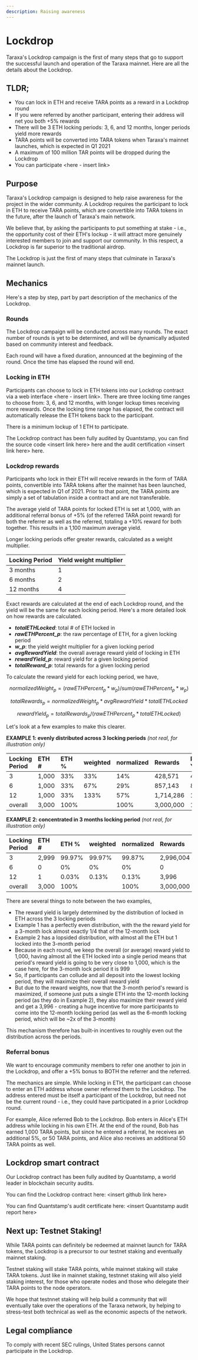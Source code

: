```yaml
---
description: Raising awareness
---
```


# Lockdrop

Taraxa's Lockdrop campaign is the first of many steps that go to support the successful launch and operation of the Taraxa mainnet. Here are all the details about the Lockdrop. 

## TLDR; 

* You can lock in ETH and receive TARA points as a reward in a Lockdrop round
* If you were referred by another participant, entering their address will net you both +5% rewards
* There will be 3 ETH locking periods: 3, 6, and 12 months, longer periods yield more rewards
* TARA points will be converted into TARA tokens when Taraxa's mainnet launches, which is expected in Q1 2021
* A maximum of 100 million TAR points will be dropped during the Lockdrop
* You can participate &lt;here - insert link&gt;

## Purpose

Taraxa's Lockdrop campaign is designed to help raise awareness for the project in the wider community. A Lockdrop requires the participant to lock in ETH to receive TARA points, which are convertible into TARA tokens in the future, after the launch of Taraxa's main network.

We believe that, by asking the participants to put something at stake - i.e., the opportunity cost of their ETH's lockup - it will attract more genuinely interested members to join and support our community. In this respect, a Lockdrop is far superior to the traditional airdrop. 

The Lockdrop is just the first of many steps that culminate in Taraxa's mainnet launch. 

## Mechanics

Here's a step by step, part by part description of the mechanics of the Lockdrop. 

### Rounds 

The Lockdrop campaign will be conducted across many rounds. The exact number of rounds is yet to be determined, and will be dynamically adjusted based on community interest and feedback. 

Each round will have a fixed duration, announced at the beginning of the round. Once the time has elapsed the round will end. 



### Locking in ETH

Participants can choose to lock in ETH tokens into our Lockdrop contract via a web interface &lt;here - insert link&gt;. There are three locking time ranges to choose from: 3, 6, and 12 months, with longer lockup times receiving more rewards. Once the locking time range has elapsed, the contract will automatically release the ETH tokens back to the participant. 

There is a minimum lockup of 1 ETH to participate.

The Lockdrop contract has been fully audited by Quantstamp,  you can find the source code &lt;insert link here&gt; here and the audit certification &lt;insert link here&gt; here. 



### Lockdrop rewards 

Participants who lock in their ETH will receive rewards in the form of TARA points, convertible into TARA tokens after the mainnet has been launched, which is expected in Q1 of 2021. Prior to that point, the TARA points are simply a set of tabulation inside a contract and are not transferable.  

The average yield of TARA points for locked ETH is set at 1,000, with an additional referral bonus of +5% \(of the referred TARA point reward\) for both the referrer as well as the referred, totaling a +10% reward for both together. This results in a 1,100 maximum average yield.  

Longer locking periods offer greater rewards, calculated as a weight multiplier. 

| Locking Period | Yield weight multiplier |
| :--- | :--- |
| 3 months | 1 |
| 6 months | 2 |
| 12 months | 4 |

Exact rewards are calculated at the end of each Lockdrop round, and the yield will be the same for each locking period. Here's a more detailed look on how rewards are calculated.

* _**totalETHLocked**_: total \# of ETH locked in
* _**rawETHPercent\_p**_: the raw percentage of ETH, for a given locking period 
* _**w\_p**_: the yield weight multiplier for a given locking period
* _**avgRewardYield**_: the overall average reward yield of locking in ETH
* _**rewardYield\_p**_: reward yield for a given locking period
* _**totalReward\_p**_: total rewards for a given locking period  

To calculate the reward yield for each locking period, we have, 

$$
normalizedWeight_p =(rawETHPercent_p*w_p) / sum(rawETHPercent_p*w_p)
$$

$$
totalRewards_p=normalizedWeight_p*avgRewardYield*totalETHLocked
$$

$$
rewardYield_p = totalRewards_p / (rawETHPercent_p*totalETHLocked)
$$

Let's look at a few examples to make this clearer.

**EXAMPLE 1: evenly distributed across 3 locking periods** _\(not real, for illustration only\)_

| Locking Period | ETH \# | ETH % | weighted | normalized | Rewards | Reward Yield |
| :--- | :--- | :--- | :--- | :--- | :--- | :--- |
| 3 | 1,000 | 33% | 33% | 14% | 428,571 | 429 |
| 6 | 1,000 | 33% | 67% | 29% | 857,143 | 857 |
| 12 | 1,000 | 33% | 133% | 57% | 1,714,286 | 1,714 |
| overall  | 3,000 | 100% |  | 100% | 3,000,000 | 1,000 |

**EXAMPLE 2: concentrated in 3 months locking period** _\(not real, for illustration only\)_

| Locking Period | ETH \# | ETH % | weighted | normalized | Rewards | Reward Yield |
| :--- | :--- | :--- | :--- | :--- | :--- | :--- |
| 3 | 2,999 | 99.97% | 99.97% | 99.87% | 2,996,004 | 999 |
| 6 | 0 | 0% | 0% | 0% | 0 |  |
| 12 | 1 | 0.03% | 0.13% | 0.13% | 3,996 | 3,996 |
| overall  | 3,000 | 100% |  | 100% | 3,000,000 | 1,000 |

There are several things to note between the two examples, 

* The reward yield is largely determined by the distribution of locked in ETH across the 3 locking periods
* Example 1 has a perfectly even distribution, with the the reward yield for a 3-month lock almost exactly 1/4 that of the 12-month lock 
* Example 2 has a lopsided distribution, with almost all the ETH but 1 locked into the 3-month period
* Because in each round, we keep the overall \(or average\) reward yield to 1,000, having almost all the ETH locked into a single period means that period's reward yield is going to be very close to 1,000, which is the case here, for the 3-month lock period it is 999
* So, if participants can collude and all deposit into the lowest locking period, they will maximize their overall reward yield
* But due to the reward weights, now that the 3-month period's reward is maximized, if someone just puts a single ETH into the 12-month locking period \(as they do in Example 2\), they also maximize their reward yield and get a 3,996 - creating a huge incentive for more participants to come into the 12-month locking period \(as well as the 6-month locking period, which will be ~2x of the 3-month\)

This mechanism therefore has built-in incentives to roughly even out the distribution across the periods. 



### Referral bonus 

We want to encourage community members to refer one another to join in the Lockdrop, and offer a +5% bonus to BOTH the referrer and the referred. 

The mechanics are simple. While locking in ETH, the participant can choose to enter an ETH address whose owner referred them to the Lockdrop. The address entered must be itself a participant of the Lockdrop, but need not be the current round - i.e., they could have participated in a prior Lockdrop round. 

For example, Alice referred Bob to the Lockdrop. Bob enters in Alice's ETH address while locking in his own ETH. At the end of the round, Bob has earned 1,000 TARA points, but since he entered a referral, he receives an additional 5%, or 50 TARA points, and Alice also receives an additional 50 TARA points as well.

 

## Lockdrop smart contract

Our Lockdrop contract has been fully audited by Quantstamp, a world leader in blockchain security audits. 

You can find the Lockdrop contract here: &lt;insert github link here&gt; 

You can find Quantstamp's audit certificate here: &lt;insert Quantstamp audit report here&gt; 



## Next up: Testnet Staking!  

While TARA points can definitely be redeemed at mainnet launch for TARA tokens, the Lockdrop is a precursor to our testnet staking and eventually mainnet staking. 

Testnet staking will stake TARA points, while mainnet staking will stake TARA tokens. Just like in mainnet staking, testnnet staking will also yield staking interest, for those who operate nodes and those who delegate their TARA points to the node operators. 

We hope that testnnet staking will help build a community that will eventually take over the operations of the Taraxa network, by helping to stress-test both technical as well as the economic aspects of the network.  

## Legal compliance 

To comply with recent SEC rulings, United States persons cannot participate in the Lockdrop. 



